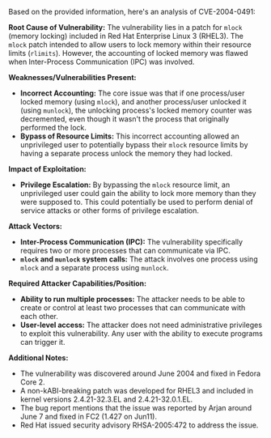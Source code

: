 Based on the provided information, here's an analysis of CVE-2004-0491:

**Root Cause of Vulnerability:**
The vulnerability lies in a patch for `mlock` (memory locking) included in Red Hat Enterprise Linux 3 (RHEL3). The `mlock` patch intended to allow users to lock memory within their resource limits (`rlimits`). However, the accounting of locked memory was flawed when Inter-Process Communication (IPC) was involved.

**Weaknesses/Vulnerabilities Present:**
- **Incorrect Accounting:** The core issue was that if one process/user locked memory (using `mlock`), and another process/user unlocked it (using `munlock`), the unlocking process's locked memory counter was decremented, even though it wasn't the process that originally performed the lock.
- **Bypass of Resource Limits:** This incorrect accounting allowed an unprivileged user to potentially bypass their `mlock` resource limits by having a separate process unlock the memory they had locked.

**Impact of Exploitation:**
- **Privilege Escalation:** By bypassing the `mlock` resource limit, an unprivileged user could gain the ability to lock more memory than they were supposed to. This could potentially be used to perform denial of service attacks or other forms of privilege escalation.

**Attack Vectors:**
- **Inter-Process Communication (IPC):** The vulnerability specifically requires two or more processes that can communicate via IPC.
- **`mlock` and `munlock` system calls:**  The attack involves one process using `mlock` and a separate process using `munlock`.

**Required Attacker Capabilities/Position:**
- **Ability to run multiple processes:** The attacker needs to be able to create or control at least two processes that can communicate with each other.
- **User-level access:** The attacker does not need administrative privileges to exploit this vulnerability. Any user with the ability to execute programs can trigger it.

**Additional Notes:**
- The vulnerability was discovered around June 2004 and fixed in Fedora Core 2.
- A non-kABI-breaking patch was developed for RHEL3 and included in kernel versions 2.4.21-32.3.EL and 2.4.21-32.0.1.EL.
- The bug report mentions that the issue was reported by Arjan around June 7 and fixed in FC2 (1.427 on Jun11).
- Red Hat issued security advisory RHSA-2005:472 to address the issue.